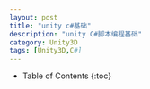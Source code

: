 ```yaml
---
layout: post
title: "unity c#基础"
description: "unity C#脚本编程基础"
category: Unity3D
tags: [Unity3D,C#]
---
```


* Table of Contents
{:toc}

<!-- more -->
